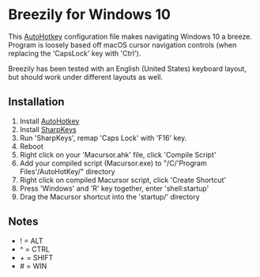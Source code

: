 Breezily for Windows 10
==============================================

This [AutoHotkey](https://www.autohotkey.com/) configuration file makes navigating Windows 10 a breeze. Program is loosely based off macOS cursor navigation controls (when replacing the 'CapsLock' key with 'Ctrl').

Breezily has been tested with an English (United States) keyboard layout, but should work under different layouts as well.


Installation
------------

1) Install [AutoHotkey](https://www.autohotkey.com/)
2) Install [SharpKeys](https://github.com/randyrants/sharpkeys)
3) Run 'SharpKeys', remap 'Caps Lock' with 'F16' key.
4) Reboot
5) Right click on your 'Macursor.ahk' file, click 'Compile Script'
6) Add your compiled script (Macursor.exe) to "/C/'Program Files'/AutoHotKey/" directory
7) Right click on compiled Macursor script, click 'Create Shortcut'
8) Press 'Windows' and 'R' key together, enter 'shell:startup'
9) Drag the Macursor shortcut into the 'startup/' directory

Notes
------------
- ! = ALT
- ^ = CTRL
- \+ = SHIFT
- \# = WIN
